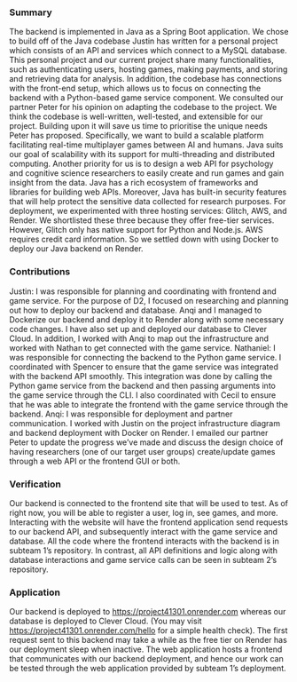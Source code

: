 ### Summary ###
The backend is implemented in Java as a Spring Boot application. We chose to build off of the Java codebase Justin has written for a personal project which consists of an API and services which connect to a MySQL database. This personal project and our current project share many functionalities, such as authenticating users, hosting games, making payments, and storing and retrieving data for analysis. In addition, the codebase has connections with the front-end setup, which allows us to focus on connecting the backend with a Python-based game service component. We consulted our partner Peter for his opinion on adapting the codebase to the project. We think the codebase is well-written, well-tested, and extensible for our project. Building upon it will save us time to prioritise the unique needs Peter has proposed. Specifically, we want to build a scalable platform facilitating real-time multiplayer games between AI and humans. Java suits our goal of scalability with its support for multi-threading and distributed computing. Another priority for us is to design a web API for psychology and cognitive science researchers to easily create and run games and gain insight from the data. Java has a rich ecosystem of frameworks and libraries for building web APIs. Moreover, Java has built-in security features that will help protect the sensitive data collected for research purposes. 
For deployment, we experimented with three hosting services: Glitch, AWS, and Render. We shortlisted these three because they offer free-tier services. However, Glitch only has native support for Python and Node.js. AWS requires credit card information. So we settled down with using Docker to deploy our Java backend on Render. 


### Contributions ###
Justin: I was responsible for planning and coordinating with frontend and game service. For the purpose of D2, I focused on researching and planning out how to deploy our backend and database. Anqi and I managed to Dockerize our backend and deploy it to Render along with some necessary code changes. I have also set up and deployed our database to Clever Cloud. In addition, I worked with Anqi to map out the infrastructure and worked with Nathan to get connected with the game service.
Nathaniel: I was responsible for connecting the backend to the Python game service. I coordinated with Spencer to ensure that the game service was integrated with the backend API smoothly. This integration was done by calling the Python game service from the backend and then passing arguments into the game service through the CLI. I also coordinated with Cecil to ensure that he was able to integrate the frontend with the game service through the backend.
Anqi: I was responsible for deployment and partner communication. I worked with Justin on the project infrastructure diagram and backend deployment with Docker on Render. I emailed our partner Peter to update the progress we’ve made and discuss the design choice of having researchers (one of our target user groups) create/update games through a web API or the frontend GUI or both. 

### Verification ###
Our backend is connected to the frontend site that will be used to test. As of right now, you will be able to register a user, log in, see games, and more. Interacting with the website will have the frontend application send requests to our backend API, and subsequently interact with the game service and database. 
All the code where the frontend interacts with the backend is in subteam 1’s repository. In contrast, all API definitions and logic along with database interactions and game service calls can be seen in subteam 2’s repository. 

### Application ###
Our backend is deployed to https://project41301.onrender.com whereas our database is deployed to Clever Cloud. (You may visit https://project41301.onrender.com/hello for a simple health check). The first request sent to this backend may take a while as the free tier on Render has our deployment sleep when inactive. 
The web application hosts a frontend that communicates with our backend deployment, and hence our work can be tested through the web application provided by subteam 1’s deployment. 
